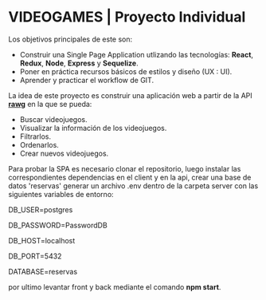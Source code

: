 # **VIDEOGAMES** | Proyecto Individual

Los objetivos principales de este son:
-  Construir una Single Page Application utlizando las tecnologías: **React**, **Redux**, **Node**, **Express** y **Sequelize**.
-  Poner en práctica recursos básicos de estilos y diseño (UX : UI).
-  Aprender y practicar el workflow de GIT.

La idea de este proyecto es construir una aplicación web a partir de la API [**rawg**](https://rawg.io/apidocs) en la que se pueda:
-  Buscar videojuegos.
-  Visualizar la información de los videojuegos.
-  Filtrarlos.
-  Ordenarlos.
-  Crear nuevos videojuegos.

Para probar la SPA es necesario clonar el repositorio, luego instalar las correspondientes dependencias en el client y en la api, crear una base de datos 'reservas' generar un archivo .env dentro de la carpeta server con las siguientes variables de entorno:

DB_USER=postgres

DB_PASSWORD=PasswordDB

DB_HOST=localhost

DB_PORT=5432

DATABASE=reservas

por ultimo levantar front y back mediante el comando **npm start**.





